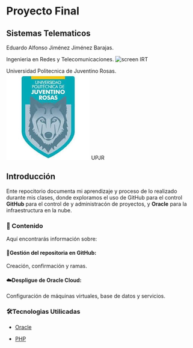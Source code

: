 # Proyecto Final
## Sistemas Telematicos
Eduardo Alfonso Jiménez Jiménez Barajas.

Ingenieria en Redes y Telecomunicaciones.
![screen]()
IRT

Universidad Politecnica de Juventino Rosas.
![screen](https://github.com/Snapshotss/Snapshotss.github.io/blob/main/assets/images/UPJR.jpg)
UPJR

## Introducción
Ente repocitorio documenta mi aprendizaje y proceso de lo realizado durante mis clases, donde exploramos el uso de GitHub para el control **GitHub** para el control de y administracón de proyectos, y **Oracle** para la infraestructura en la nube.


### 🚀 Contenido 
Aquí encontrarás información sobre:

#### 📂Gestión del repositoria en GitHub:
Creación, confirmación y ramas.

#### ☁️Despligue de Oracle Cloud:
Configuración de máquinas virtuales, base de datos y servicios.

### 🛠️Tecnologias Utilicadas

* [Oracle](https://github.com/Snapshotss/Snapshotss.github.io/blob/main/Oracle%20Cloud/READMEOraclecloud.md)

* [PHP](https://github.com/Snapshotss/Snapshotss.github.io/blob/main/PHP/READMEphp.md)




